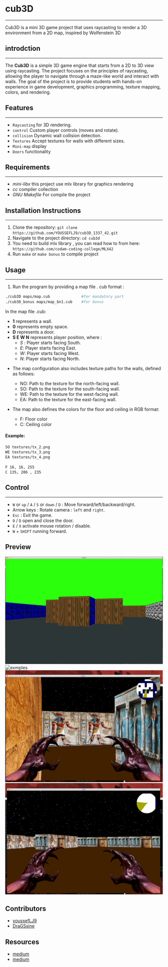 # cub3D
---
Cub3D is a mini 3D game project that uses raycasting to render a 3D environment from a 2D map, inspired by Wolfenstein 3D

## introdction
___
The __Cub3D__ is a simple 3D game engine that starts from a 2D to 3D view using raycasting. The project focuses on the principles of raycasting, allowing the player to navigate through a maze-like world and interact with walls. The goal of the project is to provide students with hands-on experience in game development, graphics programming, texture mapping, colors, and rendering.

## Features
___
- `Raycasting` for 3D rendering.
- `control` Custom player controls (moves and rotate).
- `collision` Dynamic wall collision detection.
- `Textures` Accept textures for walls with different sizes.
- `Mini-map` display
- `Doors` functionality
## Requirements
___
 - *mini-libx* this project use mlx library for graphics rendering
 - *cc* compiler collection
 - *GNU Makefile* For compile the project

 ## Installation Instructions
 ---
1. Clone the repository: `git clone https://github.com/YOUSSEFLJ9/cub3D_1337_42.git`
2.  Navigate to the project directory: `cd cub3d`
3. You need to build mlx library , you can read how to from here: 
            `https://github.com/codam-coding-college/MLX42`
4. Run `make` or `make bonus` to compile project

## Usage
---
1. Run the program by providing a map file . cub format : 
```bash
./cub3D maps/map.cub              #for mandatory part
./cub3D_bonus maps/map_bn1.cub    #for bonus
```
  In the map file .cub:

+ __1__ represents a wall.
+ __0__ represents empty space.
+ __D__ represents a door.
+ __S E W N__ represents player position, where :
    * _S_ : Player starts facing South.
    * _E_: Player starts facing East.
    * _W_: Player starts facing West.
    * _N_: Player starts facing North.
* The map configuration also includes texture paths for the walls, defined as follows:

    - NO: Path to the texture for the north-facing wall.
    - SO: Path to the texture for the south-facing wall.
    - WE: Path to the texture for the west-facing wall.
    - EA: Path to the texture for the east-facing wall.

* The map also defines the colors for the floor and ceiling in RGB format:
    - F: Floor color
    - C: Ceiling color
#### Example:

```NO textures/tx_1.png
SO textures/tx_2.png
WE textures/tx_3.png
EA textures/tx_4.png

F 16, 16, 255
C 135, 206 , 235
```
## Control
---
- `W` or `up` / `A` / `S` or `down` / `D` : Move forward/left/backward/right.
- Arrow keys : Rotate camera :  `left` and  `right`.
- `Esc` : Exit the game.
- `O` / `D` open and close the door.
- `E` / `X` activate mouse rotation / disable.
- `W` + `SHIFT` running forward.
## Preview
![exmples](Preview/2.png)
![exmples](Preview/4.png)
![exmples](Preview/5.png)
![exmples](Preview/6.png)

## Contributors
- [youssefLJ9](https://github.com/YOUSSEFLJ9)
- [DraGSsine](https://github.com/DraGSsine)
## Resources
- [medium](https://ismailassil.medium.com/ray-casting-c-8bfae2c2fc13)
- [medium](https://medium.com/@abdelhadi-salah/ray-casting-cub3d-bb5d99de742d
)